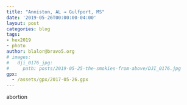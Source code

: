 ```yaml
---
title: "Anniston, AL → Gulfport, MS"
date: '2019-05-26T00:00:00-04:00'
layout: post
categories: blog
tags:
- hex2019
- photo
author: blalor@bravo5.org
# images:
#   dji_0176_jpg:
#     path: posts/2019-05-25-the-smokies-from-above/DJI_0176.jpg
gpx:
  - /assets/gpx/2017-05-26.gpx
---
```


abortion


<!-- {% include exif-image.html img=page.images.dji_0176_jpg %} -->
